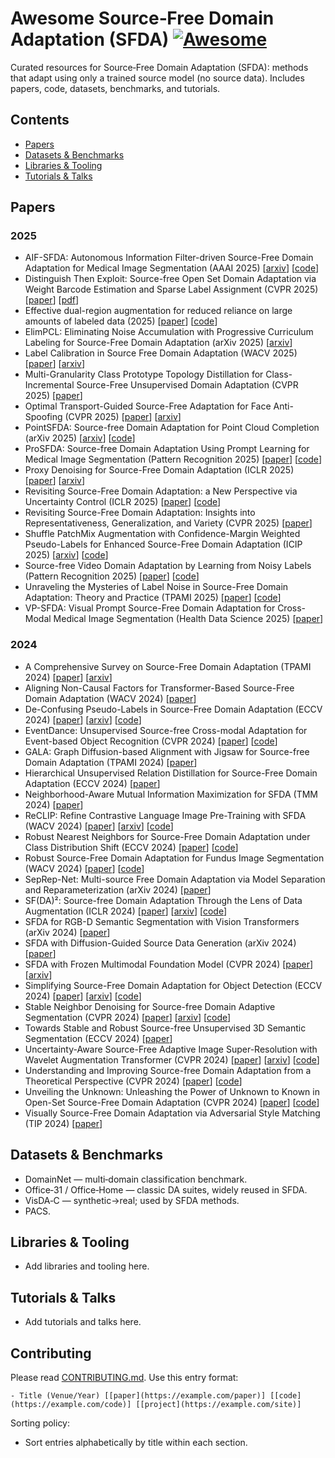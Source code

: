 # Awesome Source‑Free Domain Adaptation (SFDA) [![Awesome](https://awesome.re/badge.svg)](https://awesome.re)

Curated resources for Source‑Free Domain Adaptation (SFDA): methods that adapt using only a trained source model (no source data). Includes papers, code, datasets, benchmarks, and tutorials.
<!--lint disable awesome-github repo-url -->

## Contents
- [Papers](#papers)
- [Datasets & Benchmarks](#datasets--benchmarks)
- [Libraries & Tooling](#libraries--tooling)
- [Tutorials & Talks](#tutorials--talks)

## Papers
### 2025
- AIF-SFDA: Autonomous Information Filter-driven Source-Free Domain Adaptation for Medical Image Segmentation (AAAI 2025) [[arxiv](https://arxiv.org/abs/2501.03074)] [[code](https://github.com/JingHuaMan/AIF-SFDA)]
- Distinguish Then Exploit: Source-free Open Set Domain Adaptation via Weight Barcode Estimation and Sparse Label Assignment (CVPR 2025) [[paper](https://openaccess.thecvf.com/content/CVPR2025/html/Liu_Distinguish_Then_Exploit_Source-free_Open_Set_Domain_Adaptation_via_Weight_CVPR_2025_paper.html)] [[pdf](https://openaccess.thecvf.com/content/CVPR2025/papers/Liu_Distinguish_Then_Exploit_Source-free_Open_Set_Domain_Adaptation_via_Weight_CVPR_2025_paper.pdf)]
- Effective dual-region augmentation for reduced reliance on large amounts of labeled data (2025) [[paper](https://doi.org/10.1117/12.3058627)] [[code](https://github.com/PrasannaPulakurthi/Foreground-Background-Augmentation)]
- ElimPCL: Eliminating Noise Accumulation with Progressive Curriculum Labeling for Source-Free Domain Adaptation (arXiv 2025) [[arxiv](https://arxiv.org/abs/2503.23712)]
- Label Calibration in Source Free Domain Adaptation (WACV 2025) [[paper](https://openaccess.thecvf.com/content/WACV2025/html/Rai_Label_Calibration_in_Source_Free_Domain_Adaptation_WACV_2025_paper.html)] [[arxiv](https://arxiv.org/abs/2501.07072)]
- Multi-Granularity Class Prototype Topology Distillation for Class-Incremental Source-Free Unsupervised Domain Adaptation (CVPR 2025) [[paper](https://openaccess.thecvf.com/content/CVPR2025/html/Deng_Multi-Granularity_Class_Prototype_Topology_Distillation_for_Class-Incremental_Source-Free_Unsupervised_Domain_CVPR_2025_paper.html)]
- Optimal Transport-Guided Source-Free Adaptation for Face Anti-Spoofing (CVPR 2025) [[paper](https://openaccess.thecvf.com/content/CVPR2025/html/Li_Optimal_Transport-Guided_Source-Free_Adaptation_for_Face_Anti-Spoofing_CVPR_2025_paper.html)] [[arxiv](https://arxiv.org/abs/2503.22984)]
- PointSFDA: Source-free Domain Adaptation for Point Cloud Completion (arXiv 2025) [[arxiv](https://arxiv.org/abs/2503.15144)] [[code](https://github.com/Starak-x/PointSFDA)]
- ProSFDA: Source-free Domain Adaptation Using Prompt Learning for Medical Image Segmentation (Pattern Recognition 2025) [[paper](https://www.sciencedirect.com/science/article/abs/pii/S0031320325009513)] [[code](https://github.com/ShishuaiHu/ProSFDA)]
- Proxy Denoising for Source-Free Domain Adaptation (ICLR 2025) [[paper](https://openreview.net/forum?id=FIj9IEPCKr)] [[arxiv](https://arxiv.org/abs/2406.01658)]
- Revisiting Source-Free Domain Adaptation: a New Perspective via Uncertainty Control (ICLR 2025) [[paper](https://openreview.net/pdf?id=nx9Z5Kva96)] [[code](https://github.com/xugezheng/UCon_SFDA)]
- Revisiting Source-Free Domain Adaptation: Insights into Representativeness, Generalization, and Variety (CVPR 2025) [[paper](https://openaccess.thecvf.com/content/CVPR2025/html/Zhu_Revisiting_Source-Free_Domain_Adaptation_Insights_into_Representativeness_Generalization_and_Variety_CVPR_2025_paper.html)]
- Shuffle PatchMix Augmentation with Confidence-Margin Weighted Pseudo-Labels for Enhanced Source-Free Domain Adaptation (ICIP 2025) [[arxiv](https://arxiv.org/abs/2505.24216)] [[code](https://github.com/PrasannaPulakurthi/SPM)]
- Source-free Video Domain Adaptation by Learning from Noisy Labels (Pattern Recognition 2025) [[paper](https://www.sciencedirect.com/science/article/abs/pii/S0031320324010793)] [[code](https://github.com/avijit9/CleanAdapt)]
- Unraveling the Mysteries of Label Noise in Source-Free Domain Adaptation: Theory and Practice (TPAMI 2025) [[paper](https://www.computer.org/csdl/journal/tp/2025/05/10858421/23VPxGAlL4Q)] [[code](https://github.com/xugezheng/labelNoiseInSFDA)]
- VP-SFDA: Visual Prompt Source-Free Domain Adaptation for Cross-Modal Medical Image Segmentation (Health Data Science 2025) [[paper](https://spj.science.org/doi/10.34133/hds.0143)]

### 2024
- A Comprehensive Survey on Source-Free Domain Adaptation (TPAMI 2024) [[paper](https://ieeexplore.ieee.org/document/10452835)] [[arxiv](https://arxiv.org/abs/2302.11803)]
- Aligning Non-Causal Factors for Transformer-Based Source-Free Domain Adaptation (WACV 2024) [[paper](https://openaccess.thecvf.com/content/WACV2024/html/Sanyal_Aligning_Non-Causal_Factors_for_Transformer-Based_Source-Free_Domain_Adaptation_WACV_2024_paper.html)]
- De-Confusing Pseudo-Labels in Source-Free Domain Adaptation (ECCV 2024) [[paper](https://www.ecva.net/papers/eccv_2024/papers_ECCV/papers/10138.pdf)] [[arxiv](https://arxiv.org/abs/2401.01650)] [[code](https://github.com/ssi-research/DCPL_SFDA)]
- EventDance: Unsupervised Source-free Cross-modal Adaptation for Event-based Object Recognition (CVPR 2024) [[paper](https://openaccess.thecvf.com/content/CVPR2024/papers/Zheng_EventDance_Unsupervised_Source-free_Cross-modal_Adaptation_for_Event-based_Object_Recognition_CVPR_2024_paper.pdf)] [[code](https://github.com/zhengxujosh/EventDance)]
- GALA: Graph Diffusion-based Alignment with Jigsaw for Source-free Domain Adaptation (TPAMI 2024) [[paper](https://ieeexplore.ieee.org/document/10561561)]
- Hierarchical Unsupervised Relation Distillation for Source-Free Domain Adaptation (ECCV 2024) [[paper](https://eccv.ecva.net/virtual/2024/poster/1198)]
- Neighborhood-Aware Mutual Information Maximization for SFDA (TMM 2024) [[paper](https://ieeexplore.ieee.org/document/10510655)]
- ReCLIP: Refine Contrastive Language Image Pre-Training with SFDA (WACV 2024) [[paper](https://openaccess.thecvf.com/content/WACV2024/papers/Hu_ReCLIP_Refine_Contrastive_Language_Image_Pre-Training_With_Source_Free_Domain_WACV_2024_paper.pdf)] [[arxiv](https://arxiv.org/abs/2308.03793)] [[code](https://github.com/michiganleon/ReCLIP_WACV)]
- Robust Nearest Neighbors for Source-Free Domain Adaptation under Class Distribution Shift (ECCV 2024) [[paper](https://eccv.ecva.net/virtual/2024/poster/833)] [[code](https://github.com/CyberAgentAILab/Robust_Nearest_Neighbors_SFDA-CDS)]
- Robust Source-Free Domain Adaptation for Fundus Image Segmentation (WACV 2024) [[paper](https://openaccess.thecvf.com/content/WACV2024/papers/Li_Robust_Source-Free_Domain_Adaptation_for_Fundus_Image_Segmentation_WACV_2024_paper.pdf)] [[code](https://github.com/LinGrayy/PLPB)]
- SepRep-Net: Multi-source Free Domain Adaptation via Model Separation and Reparameterization (arXiv 2024) [[paper](https://arxiv.org/abs/2402.08249)]
- SF(DA)²: Source-free Domain Adaptation Through the Lens of Data Augmentation (ICLR 2024) [[paper](https://openreview.net/pdf?id=kUCgHbmO11)] [[arxiv](https://arxiv.org/abs/2312.08566)] [[code](https://github.com/shinyflight/SFDA2)]
- SFDA for RGB-D Semantic Segmentation with Vision Transformers (arXiv 2024) [[paper](https://arxiv.org/abs/2305.14269)]
- SFDA with Diffusion-Guided Source Data Generation (arXiv 2024) [[paper](https://arxiv.org/abs/2402.04929)]
- SFDA with Frozen Multimodal Foundation Model (CVPR 2024) [[paper](https://openaccess.thecvf.com/content/CVPR2024/papers/Tang_Source-Free_Domain_Adaptation_with_Frozen_Multimodal_Foundation_Model_CVPR_2024_paper.pdf)] [[arxiv](https://arxiv.org/abs/2311.16510)]
- Simplifying Source-Free Domain Adaptation for Object Detection (ECCV 2024) [[paper](https://link.springer.com/chapter/10.1007/978-3-031-72949-2_12)] [[arxiv](https://arxiv.org/abs/2407.07586)] [[code](https://github.com/EPFL-IMOS/simple-SFOD)]
- Stable Neighbor Denoising for Source-free Domain Adaptive Segmentation (CVPR 2024) [[paper](https://openaccess.thecvf.com/content/CVPR2024/papers/Zhao_Stable_Neighbor_Denoising_for_Source-free_Domain_Adaptive_Segmentation_CVPR_2024_paper.pdf)] [[arxiv](https://arxiv.org/abs/2406.06813)] [[code](https://github.com/DZhaoXd/SND)]
- Towards Stable and Robust Source-free Unsupervised 3D Semantic Segmentation (ECCV 2024) [[paper](https://www.ecva.net/papers/eccv_2024/papers_ECCV/papers/02968.pdf)]
- Uncertainty-Aware Source-Free Adaptive Image Super-Resolution with Wavelet Augmentation Transformer (CVPR 2024) [[paper](https://openaccess.thecvf.com/content/CVPR2024/papers/Ai_Uncertainty-Aware_Source-Free_Adaptive_Image_Super-Resolution_with_Wavelet_Augmentation_Transformer_CVPR_2024_paper.pdf)] [[arxiv](https://arxiv.org/abs/2303.17783)] [[code](https://github.com/shallowdream204/SODA-SR)]
- Understanding and Improving Source-free Domain Adaptation from a Theoretical Perspective (CVPR 2024) [[paper](https://openaccess.thecvf.com/content/CVPR2024/html/Mitsuzumi_Understanding_and_Improving_Source-free_Domain_Adaptation_from_a_Theoretical_Perspective_CVPR_2024_paper.html)] [[code](https://github.com/nttcslab/improved_sfda)]
- Unveiling the Unknown: Unleashing the Power of Unknown to Known in Open-Set Source-Free Domain Adaptation (CVPR 2024) [[paper](https://openaccess.thecvf.com/content/CVPR2024/papers/Wan_Unveiling_the_Unknown_Unleashing_the_Power_of_Unknown_to_Known_CVPR_2024_paper.pdf)] [[code](https://github.com/xdwfl/UPUK)]
- Visually Source-Free Domain Adaptation via Adversarial Style Matching (TIP 2024) [[paper](https://ieeexplore.ieee.org/document/10410236)]

## Datasets & Benchmarks
- DomainNet — multi‑domain classification benchmark.
- Office‑31 / Office‑Home — classic DA suites, widely reused in SFDA.
- VisDA‑C — synthetic→real; used by SFDA methods.
- PACS.

## Libraries & Tooling
- Add libraries and tooling here.

## Tutorials & Talks
- Add tutorials and talks here.

## Contributing
Please read [CONTRIBUTING.md](CONTRIBUTING.md). Use this entry format:

```
- Title (Venue/Year) [[paper](https://example.com/paper)] [[code](https://example.com/code)] [[project](https://example.com/site)]
```

Sorting policy:
- Sort entries alphabetically by title within each section.
